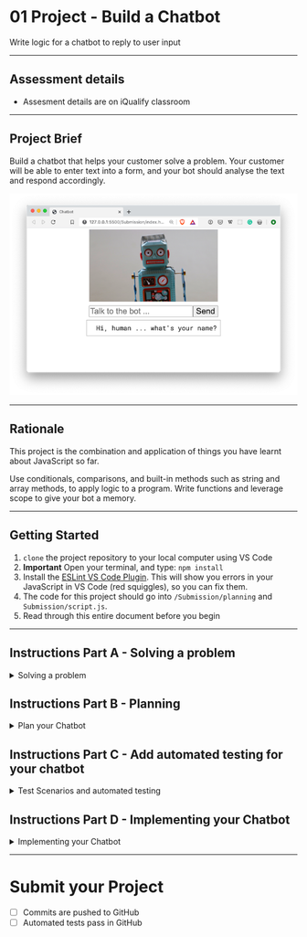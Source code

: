 # 01 Project - Build a Chatbot

Write logic for a chatbot to reply to user input

---

## Assessment details

- Assesment details are on iQualify classroom

---

## Project Brief

Build a chatbot that helps your customer solve a problem. Your customer will be able to enter text into a form, and your bot should analyse the text and respond accordingly.

![exercise](docs/chatbot-exercise.png)

---

## Rationale

This project is the combination and application of things you have learnt about JavaScript so far.

Use conditionals, comparisons, and built-in methods such as string and array methods, to apply logic to a program. Write functions and leverage scope to give your bot a memory.

---

## Getting Started

1. `clone` the project repository to your local computer using VS Code
2. **Important** Open your terminal, and type: `npm install`
3. Install the [ESLint VS Code Plugin](https://marketplace.visualstudio.com/items?itemName=dbaeumer.vscode-eslint). This will show you errors in your JavaScript in VS Code (red squiggles), so you can fix them.
4. The code for this project should go into `/Submission/planning` and `Submission/script.js`.
5. Read through this entire document before you begin

---

## Instructions Part A - Solving a problem

<details>
<summary>Solving a problem</summary>
<br>

You are going to build a helpful chatbot, that will solve a problem for your customer. Your chatbot should have its own personality, and the problem it solves can be anything you like.

Some examples of problems that your chatbot could help with:

- What should I have for dinner? ([example](https://www.tasteofhome.com/article/what-should-i-make-for-dinner/))
- What movie should I watch? ([example](https://www.buzzfeed.com/spenceralthouse/what-movie-should-i-watch-tonight-quiz))
- Ordering a Pizza to be delivered ([example](https://www.youtube.com/watch?v=DU4m_mJP0Uo))
- A self care Chatbot ([example](https://philome.la/jace_harr/you-feel-like-shit-an-interactive-self-care-guide/play/index.html))

Once you have decided on what problem your Chatbot will solve, write a problem statement. This should include what problem your Chatbot will solve for customers. Use a tool like Grammarly to help fix spelling and grammatical errors.

**Acceptance criteria**

1. Write the problem statement that your Chatbot will be solving for a customer in the file located at `Submission/planning/problem.md`
   - Optional: You can use Markdown text formatting in your `problem.md` file. See [Mastering Markdown](https://masteringmarkdown.com/) by Wes Bos to learn how to use markdown.
2. Commit this change to git

</details>

## Instructions Part B - Planning

<details>
<summary>Plan your Chatbot</summary>
<br>

Now you have your problem defined, it's time to plan how to implement the Chatbot.

Draw some flow charts to determine the paths that customers can take when talking to the Chatbot. Don't forget to plan for situations when your Chatbot cannot understand the reply from the customer. Create a flowchart using an online tool such as [Excalidraw](https://excalidraw.com/) or [Miro](https://miro.com/)

Think about what information you need from the customer at each point, and determine how you can understand the customer using JavaScript. Also, think about what you need the Chatbot to ask and reply with to be able to progress to the next step in your flow chart.

![example](docs/flowchart-example.png)

Your Chatbot conversation should have 2 paths the customers can follow. For example, if you are building a Chatbot to help your customer choose a movie, you might ask them if they like Action or Romance, meaning there are two possible paths.

Your chatbot should also show some personality, maybe it tells jokes, or offers advice when asked.

**Acceptance criteria**

1. Flow chart graphics are added to the `Submission/planning` folder
2. Flow charts have no more than two paths
3. Flow charts take into account the acceptance criteria for the "Implementing your chatbot" section

**Note:** It is expected that plans change, so it's fine if what you plan doesn't match the end result.

</details>

## Instructions Part C - Add automated testing for your chatbot

<details>
<summary>Test Scenarios and automated testing</summary>
<br>

Based on your flowchart, write down some test scenarios, where you list the inputs and the outputs. An example might look like this:

```
## Path for Point Break movie

Start: What is your name?
Input: Rob
Output: Hello Rob, Do you like Romance or Action movies?
Input: Action
Output: I recommend Total Recall. Are you happy with this suggestion?
Input: No
Output: In that case, I recommend Point Break. Are you happy with this suggestion?
Input: yes
Output: Enjoy your movie!
```

You can add more test scenarios as you need.

Once you have some test scenarios, you can write automated tests for them. Writing automated tests for your JavaScript is an industry-standard practice.

Open `/test/script.test.js`, and watch the video tutorial below to understand how to write automated tests for your chatbot. **Important** watch the whole video through before attempting to follow along.

[Write automated tests for your Chatbot](https://www.loom.com/share/debdef7b19644366a4cd385fa0aa0b89)

**Acceptance criteria**

1. Test scenarios are added to `Submission/planning/problem.md`
2. Automated tests are written and pass for test scenarios 
3. Automated tests have good test descriptions, that indicate the scenario that is under test

</details>

## Instructions Part D - Implementing your Chatbot

<details>
<summary>Implementing your Chatbot</summary>
<br>

Use your plan to break down your project into small tasks. Don't try and do everything at once, it will be overwhelming.

It's a good idea to break down your tasks as tiny as possible. Only implement one test scenario at a time

**Acceptance criteria**

1. The chatbot asks a series of questions to the customer, which are used to solve the problem
   - There should be at least two paths the customer can follow
2. The chatbot considers the user experience by:
   -  Making the conversation flow naturally
   -  Ensuring there are no bugs where the customer gets trapped, and the bot never replies with `undefined`
3. The chatbot asks for the customer's name at the start of the conversation and refers to them by name in at least two replies
4. The chatbot can respond to at least two questions or instructions from the customer, at any time during the conversation
   - For example: restart, turn on dark mode (this might change the page design to use a black background), help, etc
5. If the chatbot doesn't understand the customer, it offers helpful messages so the customer can continue
   - For example: "I couldn't understand your reply, try answering 'yes' or 'no'"

</details>

---

# Submit your Project

- [ ] Commits are pushed to GitHub
- [ ] Automated tests pass in GitHub
